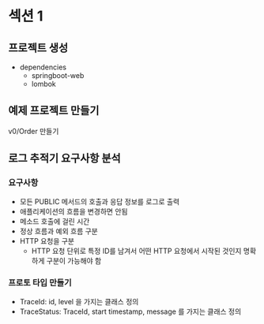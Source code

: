 # 섹션 1
## 프로젝트 생성
* dependencies
    * springboot-web
    * lombok
    
## 예제 프로젝트 만들기
v0/Order 만들기 

## 로그 추적기 요구사항 분석
### 요구사항
* 모든 PUBLIC 메서드의 호출과 응답 정보를 로그로 출력
* 애플리케이션의 흐름을 변경하면 안됨
* 메소드 호출에 걸린 시간
* 정상 흐름과 예외 흐름 구분
* HTTP 요청을 구분
  * HTTP 요청 단위로 특정 ID를 남겨서 어떤 HTTP 요청에서 시작된 것인지 명확하게 구분이 가능해야 함
  
### 프로토 타입 만들기
* TraceId: id, level 을 가지는 클래스 정의
* TraceStatus: TraceId, start timestamp, message 를 가지는 클래스 정의
